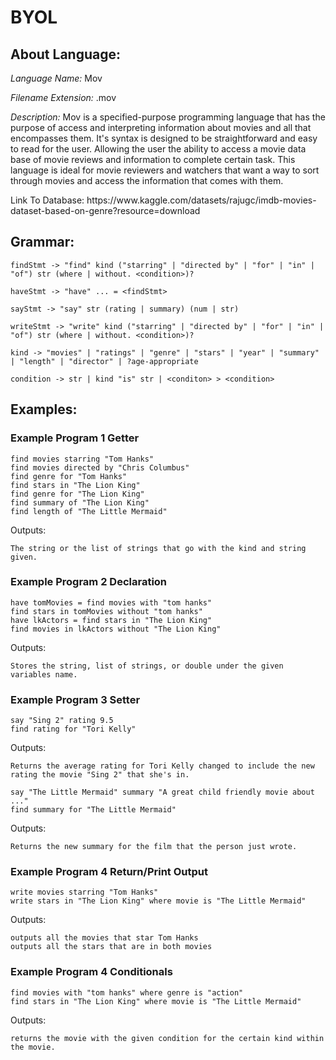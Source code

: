 # BYOL
## About Language: 

<p><em>Language Name:</em> Mov</p>

<p><em>Filename Extension:</em> .mov</p>

<p><em>Description:</em> Mov is a specified-purpose programming language that has the purpose of access and interpreting information about movies and all that encompasses them. It's syntax is designed to be straightforward and easy to read for the user. Allowing the user the ability to access a movie data base of movie reviews and information to complete certain task. This language is ideal for movie reviewers and watchers that want a way to sort through movies and access the information that comes with them.</p>

<p>Link To Database: https://www.kaggle.com/datasets/rajugc/imdb-movies-dataset-based-on-genre?resource=download </p>

## Grammar: 

```
findStmt -> "find" kind ("starring" | "directed by" | "for" | "in" | "of") str (where | without. <condition>)?

haveStmt -> "have" ... = <findStmt>

sayStmt -> "say" str (rating | summary) (num | str)

writeStmt -> "write" kind ("starring" | "directed by" | "for" | "in" | "of") str (where | without. <condition>)?

kind -> "movies" | "ratings" | "genre" | "stars" | "year" | "summary" | "length" | "director" | ?age-appropriate

condition -> str | kind "is" str | <conditon> > <condition>
```

## Examples: 

### Example Program 1 Getter

```
find movies starring "Tom Hanks"
find movies directed by "Chris Columbus"
find genre for "Tom Hanks"
find stars in "The Lion King"
find genre for "The Lion King"
find summary of "The Lion King"
find length of "The Little Mermaid"
```

<p>Outputs:</p>

```
The string or the list of strings that go with the kind and string given. 
```

### Example Program 2 Declaration

```
have tomMovies = find movies with "tom hanks"
find stars in tomMovies without "tom hanks"
have lkActors = find stars in "The Lion King"
find movies in lkActors without "The Lion King"
```

<p>Outputs:</p>

```
Stores the string, list of strings, or double under the given variables name. 
```

### Example Program 3 Setter

```
say "Sing 2" rating 9.5
find rating for "Tori Kelly"
```

<p>Outputs:</p>

```
Returns the average rating for Tori Kelly changed to include the new rating the movie "Sing 2" that she's in.
```

```
say "The Little Mermaid" summary "A great child friendly movie about ..."
find summary for "The Little Mermaid"
```

<p>Outputs:</p>

```
Returns the new summary for the film that the person just wrote. 
```

### Example Program 4 Return/Print Output

```
write movies starring "Tom Hanks"
write stars in "The Lion King" where movie is "The Little Mermaid"
```

<p>Outputs:</p>

```
outputs all the movies that star Tom Hanks
outputs all the stars that are in both movies
```

### Example Program 4 Conditionals

```
find movies with "tom hanks" where genre is "action"
find stars in "The Lion King" where movie is "The Little Mermaid"
```

<p>Outputs:</p>

```
returns the movie with the given condition for the certain kind within the movie. 
```
